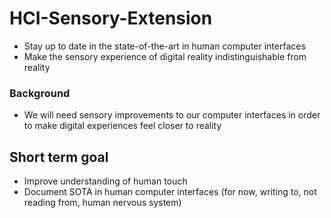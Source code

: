 # HCI-Sensory-Extension
* Stay up to date in the state-of-the-art in human computer interfaces
* Make the sensory experience of digital reality indistinguishable from reality

### Background
* We will need sensory improvements to our computer interfaces in order to make digital experiences feel closer to reality

## Short term goal
* Improve understanding of human touch
* Document SOTA in human computer interfaces (for now, writing to, not reading from, human nervous system)

